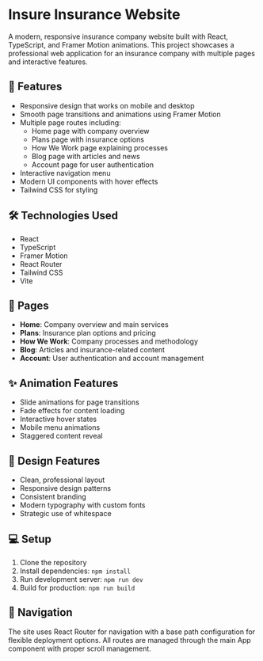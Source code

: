# Insure Insurance Website

A modern, responsive insurance company website built with React, TypeScript, and Framer Motion animations. This project showcases a professional web application for an insurance company with multiple pages and interactive features.

## 🌟 Features

- Responsive design that works on mobile and desktop
- Smooth page transitions and animations using Framer Motion
- Multiple page routes including:
  - Home page with company overview
  - Plans page with insurance options
  - How We Work page explaining processes
  - Blog page with articles and news
  - Account page for user authentication
- Interactive navigation menu
- Modern UI components with hover effects
- Tailwind CSS for styling

## 🛠️ Technologies Used

- React
- TypeScript
- Framer Motion
- React Router
- Tailwind CSS
- Vite

## 📱 Pages

- **Home**: Company overview and main services
- **Plans**: Insurance plan options and pricing
- **How We Work**: Company processes and methodology
- **Blog**: Articles and insurance-related content
- **Account**: User authentication and account management

## ✨ Animation Features

- Slide animations for page transitions
- Fade effects for content loading
- Interactive hover states
- Mobile menu animations
- Staggered content reveal

## 🎨 Design Features

- Clean, professional layout
- Responsive design patterns
- Consistent branding
- Modern typography with custom fonts
- Strategic use of whitespace

## 💻 Setup

1. Clone the repository
2. Install dependencies: `npm install`
3. Run development server: `npm run dev`
4. Build for production: `npm run build`

## 🔗 Navigation

The site uses React Router for navigation with a base path configuration for flexible deployment options. All routes are managed through the main App component with proper scroll management.

